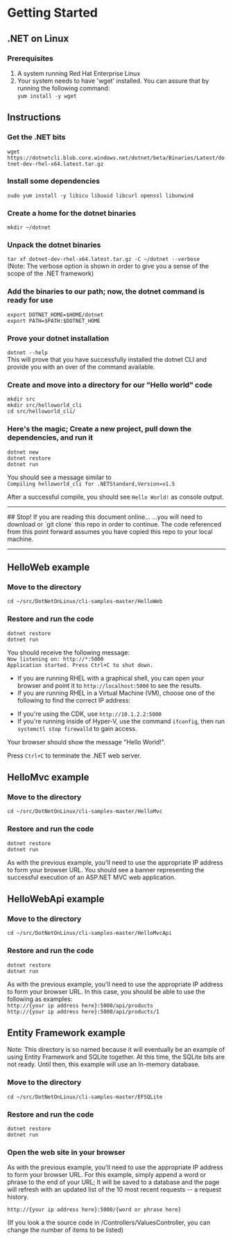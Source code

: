 
# Getting Started
## .NET on Linux

### Prerequisites

1. A system running Red Hat Enterprise Linux
1. Your system needs to have 'wget' installed. You can assure that by running the following command:  
`yum install -y wget`

## Instructions
### Get the .NET bits
`wget https://dotnetcli.blob.core.windows.net/dotnet/beta/Binaries/Latest/dotnet-dev-rhel-x64.latest.tar.gz`

### Install some dependencies
`sudo yum install -y libicu libuuid libcurl openssl libunwind`

### Create a home for the dotnet binaries
`mkdir ~/dotnet`

### Unpack the dotnet binaries
`tar xf dotnet-dev-rhel-x64.latest.tar.gz -C ~/dotnet --verbose`  
(Note: The verbose option is shown in order to give you a sense of the scope of the .NET framework)  

### Add the binaries to our path; now, the dotnet command is ready for use
`export DOTNET_HOME=$HOME/dotnet`  
`export PATH=$PATH:$DOTNET_HOME`

### Prove your dotnet installation  
`dotnet --help`  
This will prove that you have successfully installed the dotnet CLI and provide you with an over of the command available.  

### Create and move into a directory for our "Hello world" code
`mkdir src`  
`mkdir src/helloworld_cli`  
`cd src/helloworld_cli/`  

### Here's the magic; Create a new project, pull down the dependencies, and run it
`dotnet new`  
`dotnet restore`  
`dotnet run`  

You should see a message similar to  
```Compiling helloworld_cli for .NETStandard,Version=v1.5```

After a successful compile, you should see `Hello World!` as console output.

<hr>  
## Stop! If you are reading this document online...  
...you will need to download or `git clone` this repo in order to continue. The code referenced from this point forward assumes you have copied this repo to your local machine.  
<hr>

## HelloWeb example
### Move to the directory
`cd ~/src/DotNetOnLinux/cli-samples-master/HelloWeb`

### Restore and run the code
`dotnet restore`  
`dotnet run`  

You should receive the following message:  
`Now listening on: http://*:5000`  
`Application started. Press Ctrl+C to shut down.`  

* If you are running RHEL with a graphical shell, you can open your browser and point it to `http://localhost:5000` to see the results.  
* If you are running RHEL in a Virtual Machine (VM), choose one of the following to find the correct IP address:  
 - If you're using the CDK, use `http://10.1.2.2:5000`  
 - If you're running inside of Hyper-V, use the command `ifconfig`, then run `systemctl stop firewalld` to gain access.  

Your browser should show the message "Hello World!".  

Press `Ctrl+C` to terminate the .NET web server.  

## HelloMvc example
### Move to the directory  
`cd ~/src/DotNetOnLinux/cli-samples-master/HelloMvc`  

### Restore and run the code  
`dotnet restore`  
`dotnet run`  

As with the previous example, you'll need to use the appropriate IP address to form your browser URL. You should see a banner representing the successful execution of an ASP.NET MVC web application.  

## HelloWebApi example  
### Move to the directory  
`cd ~/src/DotNetOnLinux/cli-samples-master/HelloMvcApi`  

### Restore and run the code  
`dotnet restore`  
`dotnet run`  

As with the previous example, you'll need to use the appropriate IP address to form your browser URL. In this case, you should be able to use the following as examples:  
`http://{your ip address here}:5000/api/products`   
`http://{your ip address here}:5000/api/products/1`  


## Entity Framework example  
Note: This directory is so named because it will eventually be an example of using Entity Framework and SQLite together. At this time, the SQLite bits are not ready. Until then, this example will use an In-memory database.  

### Move to the directory   
`cd ~/src/DotNetOnLinux/cli-samples-master/EFSQLite`  

### Restore and run the code  
`dotnet restore`  
`dotnet run`  

### Open the web site in your browser  
As with the previous example, you'll need to use the appropriate IP address to form your browser URL. For this example, simply append a word or phrase to the end of your URL; It will be saved to a database and the page will refresh with an updated list of the 10 most recent requests -- a request history.  

`http://{your ip address here}:5000/{word or phrase here}`

(If you look a the source code in /Controllers/ValuesController, you can change the number of items to be listed)  
